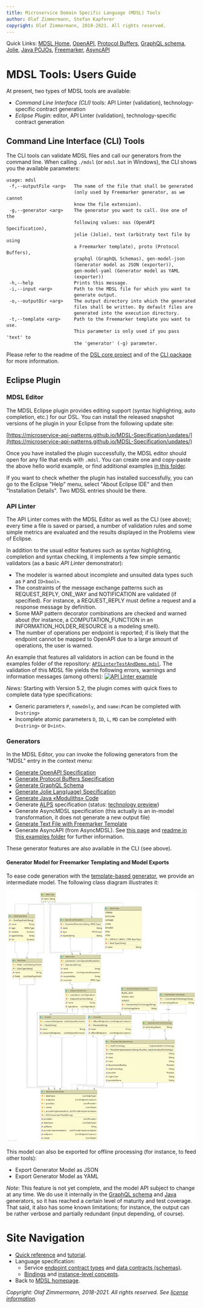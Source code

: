 ```yaml
---
title: Microservice Domain Specific Language (MDSL) Tools
author: Olaf Zimmermann, Stefan Kapferer
copyright: Olaf Zimmermann, 2019-2021. All rights reserved.
---
```



Quick Links: [MDSL Home](./index), [OpenAPI](./generators/open-api), [Protocol Buffers](./generators/protocol-buffers), [GraphQL schema](./generators/graphql), [Jolie](./generators/jolie), [Java POJOs](./java), [Freemarker](./generators/freemarker), [AsyncAPI](./generators/async-api)

MDSL Tools: Users Guide
=======================

<!-- from top-level index page/readme:
### Installation in Eclipse

 * Update site: [https://microservice-api-patterns.github.io/MDSL-Specification/updates/](https://microservice-api-patterns.github.io/MDSL-Specification/updates/)
 * The grammar can be found in the `dsl-core` project (more precisely, in the `io.mdsl/src/io.mdsl` folder of this project) 

### Direct links into repository

* [Full grammar](https://github.com/Microservice-API-Patterns/MDSL-Specification/blob/master/dsl-core/io.mdsl/src/io/mdsl/APIDescription.xtext)
* [Examples](https://github.com/Microservice-API-Patterns/MDSL-Specification/blob/master/tree/master/examples)
-->

At present, two types of MDSL tools are available: 

* *Command Line Interface (CLI)* tools: API Linter (validation), technology-specific contract generation 
* *Eclipse Plugin*: editor, API Linter (validation), technology-specific contract generation

<!-- Web app under construction -->

## Command Line Interface (CLI) Tools

The CLI tools can  validate MDSL files and call our generators from the command line. When calling `./mdsl` (or `mdsl.bat` in Windows), the CLI shows you the available parameters:

```text
usage: mdsl
 -f,--outputFile <arg>   The name of the file that shall be generated
                         (only used by Freemarker generator, as we cannot
                         know the file extension).
 -g,--generator <arg>    The generator you want to call. Use one of the
                         following values: oas (OpenAPI Specification),
                         jolie (Jolie), text (arbitraty text file by using
                         a Freemarker template), proto (Protocol Buffers),
                         graphql (GraphQL Schemas), gen-model-json
                         (Generator model as JSON (exporter)),
                         gen-model-yaml (Generator model as YAML
                         (exporter))
 -h,--help               Prints this message.
 -i,--input <arg>        Path to the MDSL file for which you want to
                         generate output.
 -o,--outputDir <arg>    The output directory into which the generated
                         files shall be written. By default files are
                         generated into the execution directory.
 -t,--template <arg>     Path to the Freemarker template you want to use.
                         This parameter is only used if you pass 'text' to
                         the 'generator' (-g) parameter.
```

<!-- TODO document -s option -->

Please refer to the readme of the [DSL core project](https://github.com/Microservice-API-Patterns/MDSL-Specification/tree/master/dsl-core/README.md) and of the [CLI package](https://github.com/Microservice-API-Patterns/MDSL-Specification/tree/master/dsl-core/io.mdsl.cli) for  more information.


## Eclipse Plugin

### MDSL Editor
The MDSL Eclipse plugin provides editing support (syntax highlighting, auto completion, etc.) for our DSL. You can install the released snapshot versions of he plugin in your Eclipse from the following update site:

[https://microservice-api-patterns.github.io/MDSL-Specification/updates/](https://microservice-api-patterns.github.io/MDSL-Specification/updates/)

Once you have installed the plugin successfully, the MDSL editor should open for any file that ends with `.mdsl`. You can create one and copy-paste the above hello world example, or find additional examples [in this folder](https://github.com/Microservice-API-Patterns/MDSL-Specification/tree/master/examples).

If you want to check whether the plugin has installed successfully, you can go to the Eclipse "Help" menu, select "About Eclipse IDE" and then "Installation Details". Two MDSL entries should be there.


### API Linter 
The API Linter comes with the MDSL Editor as well as the CLI (see above); every time a file is saved or parsed, a number of validation rules and some simple metrics are evaluated and the results displayed in the Problems view of Eclipse.

In addition to the usual editor features such as syntax highlighting, completion and syntax checking, it implements a few simple semantic validators (as a basic *API Linter* demonstrator):

* The modeler is warned about incomplete and unsuited data types such as `P` and `ID<bool>`.
* The constraints of the message exchange patterns such as REQUEST_REPLY, ONE_WAY and NOTIFICATION are validated (if specified). For instance, a REQUEST_REPLY must define a request and a response message by definition.
* Some MAP pattern decorator combinations are checked and warned about (for instance, a COMPUTATION_FUNCTION in an INFORMATION_HOLDER_RESOURCE is a modeling smell).
* The number of operations per endpoint is reported; if is likely that the endpoint cannot be mapped to OpenAPI due to a large amount of operations, the user is warned.
<!-- TODO (v4.2) check whether there are more now -->

An example that features all validators in action can be found in the examples folder of the repository: [`APILinterTestAndDemo.mdsl`](https://github.com/Microservice-API-Patterns/MDSL-Specification/blob/master/examples/APILinterTestAndDemo.mdsl).
The validation of this MDSL file yields the following errors, warnings and information messages (among others):
<a target="_blank" href="/media/api-linter-example.png">![API Linter example](/media/api-linter-example.png)</a>

*News:* Starting with Version 5.2, the plugin comes with quick fixes to complete data type specifications: 

* Generic parameters `P`, `nameOnly`, and `name:P`can be completed with `D<string>`
* Incomplete atomic parameters `D`, `ID`, `L`, `MD` can be completed with `D<string>` or `D<int>`.

### Generators

In the MDSL Editor, you can invoke the following generators from the "MDSL" entry in the context menu:

* [Generate OpenAPI Specification](./generators/open-api)
* [Generate Protocol Buffers Specification](./generators/protocol-buffers)
* [Generate GraphQL Schema](./generators/graphql)
* [Generate Jolie Lang(uage) Specification](./generators/jolie)
* [Generate Java «Moduliths» Code](./generators/java)
* Generate [ALPS](https://datatracker.ietf.org/doc/html/draft-amundsen-richardson-foster-alps-07) specification (status: [technology preview](https://microservice-api-patterns.org/patterns/evolution/ExperimentalPreview))
* Generate AsyncMDSL specification (this actually is an in-model transformation, it does not generate a new output file)
* [Generate Text File with Freemarker Template](./generators/freemarker)
* Generate AsyncAPI (from AsyncMDSL). See [this page](./generators/async-api) and [readme in this examples folder](https://github.com/Microservice-API-Patterns/MDSL-Specification/tree/master/examples/asyncMDSL) for further information.

These generator features are also available in the CLI (see above).

#### Generator Model for Freemarker Templating and Model Exports
To ease code generation with the [template-based generator](./generators/freemarker), we provide an intermediate model. The following class diagram illustrates it:

<a href="./media/mdsl-generator-model.png" target="_blank">![MDSL Generator Model](./media/mdsl-generator-model.png)</a>

This model can also be exported for offline processing (for instance, to feed other tools): 

* Export Generator Model as JSON 
* Export Generator Model as YAML

*Note*: This feature is not yet complete, and the model API subject to change at any time. We do use it internally in the [GraphQL schema](./graphql) and [Java](./java) generators, so it has reached a certain level of maturity and test coverage. That said, it also has some known limitations; for instance, the output can be rather verbose and partially redundant (input depending, of course). 


# Site Navigation

* [Quick reference](./quickreference) and [tutorial](./tutorial). 
* Language specification: 
    * Service [endpoint contract types](./servicecontract) and [data contracts (schemas)](./datacontract). 
    * [Bindings](./bindings) and [instance-level concepts](./optionalparts). 
* Back to [MDSL homepage](./index).

*Copyright: Olaf Zimmermann, 2018-2021. All rights reserved. See [license information](https://github.com/Microservice-API-Patterns/MDSL-Specification/blob/master/LICENSE).*

<!-- *EOF* -->